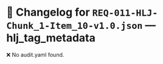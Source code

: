 # 📝 Changelog for `REQ-011-HLJ-Chunk_1-Item_10-v1.0.json` — **hlj_tag_metadata**

❌ No audit.yaml found.
